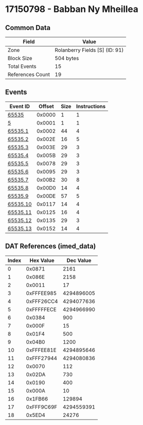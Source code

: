 # 17150798 - Babban Ny Mheillea

## Common Data

| Field            | Value                          |
|------------------|--------------------------------|
| Zone             | Rolanberry Fields [S] (ID: 91) |
| Block Size       | 504 bytes                      |
| Total Events     | 15                             |
| References Count | 19                             |

## Events

| Event ID                  | Offset   |   Size |   Instructions |
|---------------------------|----------|--------|----------------|
| [65535](./65535.md)       | 0x0000   |      1 |              1 |
| [5](./5.md)               | 0x0001   |      1 |              1 |
| [65535.1](./65535.1.md)   | 0x0002   |     44 |              4 |
| [65535.2](./65535.2.md)   | 0x002E   |     16 |              5 |
| [65535.3](./65535.3.md)   | 0x003E   |     29 |              3 |
| [65535.4](./65535.4.md)   | 0x005B   |     29 |              3 |
| [65535.5](./65535.5.md)   | 0x0078   |     29 |              3 |
| [65535.6](./65535.6.md)   | 0x0095   |     29 |              3 |
| [65535.7](./65535.7.md)   | 0x00B2   |     30 |              8 |
| [65535.8](./65535.8.md)   | 0x00D0   |     14 |              4 |
| [65535.9](./65535.9.md)   | 0x00DE   |     57 |              5 |
| [65535.10](./65535.10.md) | 0x0117   |     14 |              4 |
| [65535.11](./65535.11.md) | 0x0125   |     16 |              4 |
| [65535.12](./65535.12.md) | 0x0135   |     29 |              3 |
| [65535.13](./65535.13.md) | 0x0152   |     14 |              4 |

## DAT References (imed_data)

|   Index | Hex Value   |   Dec Value |
|---------|-------------|-------------|
|       0 | 0x0871      |        2161 |
|       1 | 0x086E      |        2158 |
|       2 | 0x0011      |          17 |
|       3 | 0xFFFEE985  |  4294896005 |
|       4 | 0xFFF26CC4  |  4294077636 |
|       5 | 0xFFFFFECE  |  4294966990 |
|       6 | 0x0384      |         900 |
|       7 | 0x000F      |          15 |
|       8 | 0x01F4      |         500 |
|       9 | 0x04B0      |        1200 |
|      10 | 0xFFFEE81E  |  4294895646 |
|      11 | 0xFFF27944  |  4294080836 |
|      12 | 0x0070      |         112 |
|      13 | 0x02DA      |         730 |
|      14 | 0x0190      |         400 |
|      15 | 0x000A      |          10 |
|      16 | 0x1FB66     |      129894 |
|      17 | 0xFFF9C69F  |  4294559391 |
|      18 | 0x5ED4      |       24276 |

